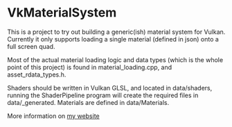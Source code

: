 # VkMaterialSystem

This is a project to try out building a generic(ish) material system for Vulkan. Currently it only supports loading a single material (defined in json) onto a full screen quad.

Most of the actual material loading logic and data types (which is the whole point of this project) is found in material_loading.cpp, and asset_rdata_types.h.

Shaders should be written in Vulkan GLSL, and located in data/shaders, running the ShaderPipeline program will create the required files in data/_generated. Materials are defined in data/Materials. 


More information on [my website](http://kylehalladay.com/blog/tutorial/2017/11/27/Vulkan-Material-System.html)

